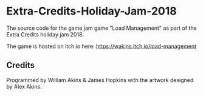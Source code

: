 # Extra-Credits-Holiday-Jam-2018

The source code for the game jam game "Load Management" as part of the Extra Credits holiday jam 2018.

The game is hosted on itch.io here: <https://wakins.itch.io/load-management>
## Credits
Programmed by William Akins & James Hopkins with the artwork designed by Alex Akins.
